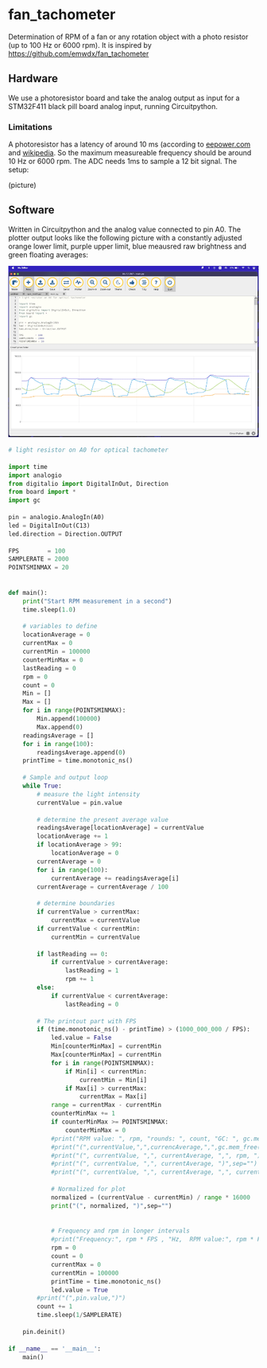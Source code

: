 # fan_tachometer
Determination of RPM of a fan or any rotation object with a photo resistor (up to 100 Hz or 6000 rpm). It is inspired by https://github.com/emwdx/fan_tachometer

## Hardware

We use a photoresistor board and take the analog output as input for a STM32F411 black pill board analog input, running Circuitpython.

### Limitations

A photoresistor has a latency of around 10 ms (according to [eepower.com](https://eepower.com/resistor-guide/resistor-types/photo-resistor/#) and [wikipedia](https://en.wikipedia.org/wiki/Photoresistor). So the maximum measureable frequency should be around 10 Hz or 6000 rpm. The ADC needs 1ms to sample a 12 bit signal. The setup:

(picture)

## Software

Written in Circuitpython and the analog value connected to pin A0. The plotter output looks like the following picture with a constantly adjusted orange lower limit, purple upper limit, blue meausred raw brightness and green floating averages:

![Plotter on Mu](docs/plotter_mu_output_slower.png)

``` py
# light resistor on A0 for optical tachometer

import time
import analogio
from digitalio import DigitalInOut, Direction
from board import *
import gc

pin = analogio.AnalogIn(A0)
led = DigitalInOut(C13)
led.direction = Direction.OUTPUT

FPS        = 100
SAMPLERATE = 2000
POINTSMINMAX = 20


def main():
    print("Start RPM measurement in a second")
    time.sleep(1.0)
    
    # variables to define
    locationAverage = 0
    currentMax = 0
    currentMin = 100000
    counterMinMax = 0
    lastReading = 0
    rpm = 0
    count = 0
    Min = []
    Max = []
    for i in range(POINTSMINMAX):
        Min.append(100000)
        Max.append(0)
    readingsAverage = []
    for i in range(100):
        readingsAverage.append(0)
    printTime = time.monotonic_ns()

    # Sample and output loop
    while True:
        # measure the light intensity
        currentValue = pin.value
        
        # determine the present average value
        readingsAverage[locationAverage] = currentValue
        locationAverage += 1
        if locationAverage > 99:
            locationAverage = 0
        currentAverage = 0
        for i in range(100):
            currentAverage += readingsAverage[i]
        currentAverage = currentAverage / 100
        
        # determine boundaries
        if currentValue > currentMax:
            currentMax = currentValue
        if currentValue < currentMin:
            currentMin = currentValue
        
        if lastReading == 0:
            if currentValue > currentAverage:
                lastReading = 1
                rpm += 1
        else:
            if currentValue < currentAverage:
                lastReading = 0

        # The printout part with FPS
        if (time.monotonic_ns() - printTime) > (1000_000_000 / FPS):
            led.value = False
            Min[counterMinMax] = currentMin
            Max[counterMinMax] = currentMin
            for i in range(POINTSMINMAX):
                if Min[i] < currentMin:
                    currentMin = Min[i]
                if Max[i] > currentMax:
                    currentMax = Max[i]
            range = currentMax - currentMin
            counterMinMax += 1
            if counterMinMax >= POINTSMINMAX:
                counterMinMax = 0
            #print("RPM value: ", rpm, "rounds: ", count, "GC: ", gc.mem_free(), "Current value", currentValue, " - ", currencAverage)
            #print("(",currentValue,",",currencAverage,",",gc.mem_free(),")")
            #print("(", currentValue, ",", currentAverage, ",", rpm, ")",sep="")
            #print("(", currentValue, ",", currentAverage, ")",sep="")
            #print("(", currentValue, ",", currentAverage, ",", currentMin, ",", currentMax, ")",sep="")
            
            # Normalized for plot
            normalized = (currentValue - currentMin) / range * 16000
            print("(", normalized, ")",sep="")


            # Frequency and rpm in longer intervals
            #print("Frequency:", rpm * FPS , "Hz,  RPM value:", rpm * FPS * 60)
            rpm = 0
            count = 0
            currentMax = 0
            currentMin = 100000
            printTime = time.monotonic_ns()
            led.value = True
        #print("(",pin.value,")")
        count += 1
        time.sleep(1/SAMPLERATE)

    pin.deinit()

if __name__ == '__main__':
    main()

```
